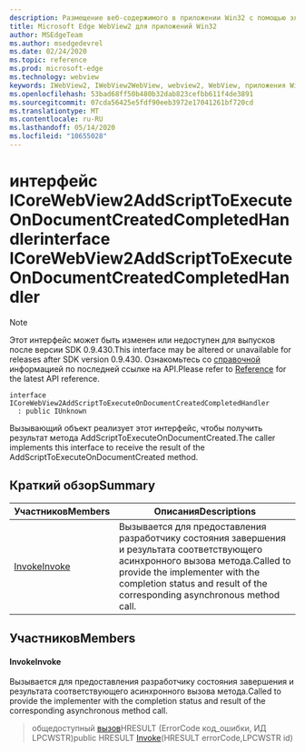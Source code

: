 ```yaml
---
description: Размещение веб-содержимого в приложении Win32 с помощью элемента управления Microsoft Edge WebView2
title: Microsoft Edge WebView2 для приложений Win32
author: MSEdgeTeam
ms.author: msedgedevrel
ms.date: 02/24/2020
ms.topic: reference
ms.prod: microsoft-edge
ms.technology: webview
keywords: IWebView2, IWebView2WebView, webview2, WebView, приложения Win32, Win32, EDGE, ICoreWebView2, ICoreWebView2Host, элемент управления "веб-браузер", HTML Edge
ms.openlocfilehash: 53bad68ff50b480b32dab823cefbb611f4de3891
ms.sourcegitcommit: 07cda56425e5fdf90eeb3972e17041261bf720cd
ms.translationtype: MT
ms.contentlocale: ru-RU
ms.lasthandoff: 05/14/2020
ms.locfileid: "10655028"
---
```

# <span data-ttu-id="5324d-104">интерфейс ICoreWebView2AddScriptToExecuteOnDocumentCreatedCompletedHandler</span><span class="sxs-lookup"><span data-stu-id="5324d-104">interface ICoreWebView2AddScriptToExecuteOnDocumentCreatedCompletedHandler</span></span> 

> [!NOTE]
> <span data-ttu-id="5324d-105">Этот интерфейс может быть изменен или недоступен для выпусков после версии SDK 0.9.430.</span><span class="sxs-lookup"><span data-stu-id="5324d-105">This interface may be altered or unavailable for releases after SDK version 0.9.430.</span></span> <span data-ttu-id="5324d-106">Ознакомьтесь со [справочной](../../../webview2-api-reference.md) информацией по последней ссылке на API.</span><span class="sxs-lookup"><span data-stu-id="5324d-106">Please refer to [Reference](../../../webview2-api-reference.md) for the latest API reference.</span></span>

```
interface ICoreWebView2AddScriptToExecuteOnDocumentCreatedCompletedHandler
  : public IUnknown
```

<span data-ttu-id="5324d-107">Вызывающий объект реализует этот интерфейс, чтобы получить результат метода AddScriptToExecuteOnDocumentCreated.</span><span class="sxs-lookup"><span data-stu-id="5324d-107">The caller implements this interface to receive the result of the AddScriptToExecuteOnDocumentCreated method.</span></span>

## <span data-ttu-id="5324d-108">Краткий обзор</span><span class="sxs-lookup"><span data-stu-id="5324d-108">Summary</span></span>

 <span data-ttu-id="5324d-109">Участников</span><span class="sxs-lookup"><span data-stu-id="5324d-109">Members</span></span>                        | <span data-ttu-id="5324d-110">Описания</span><span class="sxs-lookup"><span data-stu-id="5324d-110">Descriptions</span></span>
--------------------------------|---------------------------------------------
[<span data-ttu-id="5324d-111">Invoke</span><span class="sxs-lookup"><span data-stu-id="5324d-111">Invoke</span></span>](#invoke) | <span data-ttu-id="5324d-112">Вызывается для предоставления разработчику состояния завершения и результата соответствующего асинхронного вызова метода.</span><span class="sxs-lookup"><span data-stu-id="5324d-112">Called to provide the implementer with the completion status and result of the corresponding asynchronous method call.</span></span>

## <span data-ttu-id="5324d-113">Участников</span><span class="sxs-lookup"><span data-stu-id="5324d-113">Members</span></span>

#### <span data-ttu-id="5324d-114">Invoke</span><span class="sxs-lookup"><span data-stu-id="5324d-114">Invoke</span></span> 

<span data-ttu-id="5324d-115">Вызывается для предоставления разработчику состояния завершения и результата соответствующего асинхронного вызова метода.</span><span class="sxs-lookup"><span data-stu-id="5324d-115">Called to provide the implementer with the completion status and result of the corresponding asynchronous method call.</span></span>

> <span data-ttu-id="5324d-116">общедоступный [вызов](#invoke)HRESULT (ErrorCode код_ошибки, ИД LPCWSTR)</span><span class="sxs-lookup"><span data-stu-id="5324d-116">public HRESULT [Invoke](#invoke)(HRESULT errorCode,LPCWSTR id)</span></span>


